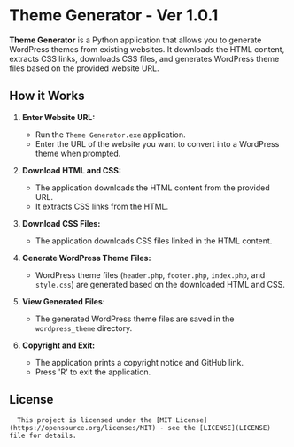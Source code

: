 # Theme Generator - Ver 1.0.1

**Theme Generator** is a Python application that allows you to generate WordPress themes from existing websites. It downloads the HTML content, extracts CSS links, downloads CSS files, and generates WordPress theme files based on the provided website URL.

## How it Works

1. **Enter Website URL:**
   - Run the `Theme Generator.exe` application.
   - Enter the URL of the website you want to convert into a WordPress theme when prompted.

2. **Download HTML and CSS:**
   - The application downloads the HTML content from the provided URL.
   - It extracts CSS links from the HTML.

3. **Download CSS Files:**
   - The application downloads CSS files linked in the HTML content.

4. **Generate WordPress Theme Files:**
   - WordPress theme files (`header.php`, `footer.php`, `index.php`, and `style.css`) are generated based on the downloaded HTML and CSS.

5. **View Generated Files:**
   - The generated WordPress theme files are saved in the `wordpress_theme` directory.

6. **Copyright and Exit:**
   - The application prints a copyright notice and GitHub link.
   - Press 'R' to exit the application.
  
## License
      This project is licensed under the [MIT License](https://opensource.org/licenses/MIT) - see the [LICENSE](LICENSE) file for details.
